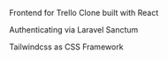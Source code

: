 Frontend for Trello Clone built with React

Authenticating via Laravel Sanctum 

Tailwindcss as CSS Framework
